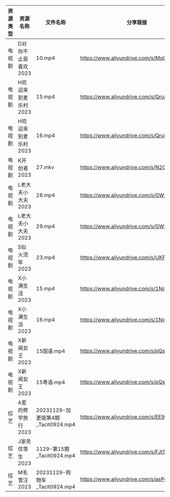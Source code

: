 | 资源类型 | 资源名称         | 文件名称                          | 分享链接                                      | 更新时间                |
| ---- | ------------ | ----------------------------- | ----------------------------------------- | ------------------- |
| 电视剧  | D对你不止是喜欢2023 | 10.mp4                        | https://www.aliyundrive.com/s/MqQcSAv6wY1 | 2023-11-30 00:05:06 |
| 电视剧  | H欢迎来到麦乐村2023 | 15.mp4                        | https://www.aliyundrive.com/s/QrujKMCon12 | 2023-11-30 00:05:10 |
| 电视剧  | H欢迎来到麦乐村2023 | 16.mp4                        | https://www.aliyundrive.com/s/QrujKMCon12 | 2023-11-30 00:05:10 |
| 电视剧  | K开创者2023     | 27.mkv                        | https://www.aliyundrive.com/s/N2CmALY5X1B | 2023-11-30 00:05:13 |
| 电视剧  | L老大夫小大夫2023  | 28.mp4                        | https://www.aliyundrive.com/s/GWSE766C2nF | 2023-11-30 00:05:17 |
| 电视剧  | L老大夫小大夫2023  | 29.mp4                        | https://www.aliyundrive.com/s/GWSE766C2nF | 2023-11-30 00:05:16 |
| 电视剧  | S似火流年2023    | 23.mp4                        | https://www.aliyundrive.com/s/UKFtN7MHpX6 | 2023-11-30 00:05:22 |
| 电视剧  | X小满生活2023    | 15.mp4                        | https://www.aliyundrive.com/s/1NqSyazx3ao | 2023-11-30 00:05:31 |
| 电视剧  | X小满生活2023    | 16.mp4                        | https://www.aliyundrive.com/s/1NqSyazx3ao | 2023-11-30 00:05:30 |
| 电视剧  | X新闻女王2023    | 15国语.mp4                      | https://www.aliyundrive.com/s/pQso7VmMDJg | 2023-11-30 00:05:33 |
| 电视剧  | X新闻女王2023    | 15粤语.mp4                      | https://www.aliyundrive.com/s/pQso7VmMDJg | 2023-11-30 00:05:33 |
| 综艺   | A爱的修学旅行2023  | 20231129-加更版第4期_Tacit0924.mp4 | https://www.aliyundrive.com/s/EE9WNi94Ftz | 2023-11-30 00:05:38 |
| 综艺   | J家务优等生2023   | 1129-第15期_Tacit0924.mp4       | https://www.aliyundrive.com/s/FJt54CodgfL | 2023-11-30 00:05:51 |
| 综艺   | M毛雪汪2023     | 20231129-购物车_Tacit0924.mp4    | https://www.aliyundrive.com/s/asPqfgPRqAg | 2023-11-30 00:05:57 |
